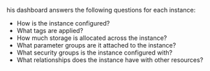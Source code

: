 his dashboard answers the following questions for each instance:

- How is the instance configured?
- What tags are applied?
- How much storage is allocated across the instance?
- What parameter groups are it attached to the instance?
- What security groups is the instance configured with?
- What relationships does the instance have with other resources?

